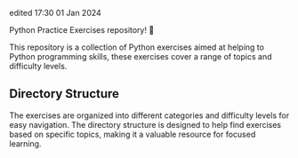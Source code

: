 edited 17:30 01 Jan 2024

Python Practice Exercises repository! 🐍

This repository is a collection of Python exercises aimed at helping to Python programming skills, these exercises cover a range of topics and difficulty levels.

## Directory Structure

The exercises are organized into different categories and difficulty levels for easy navigation. The directory structure is designed to help find exercises based on specific topics, making it a valuable resource for focused learning.
